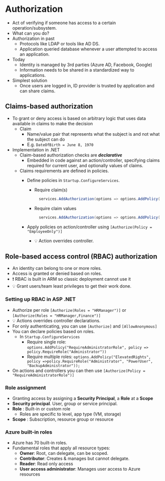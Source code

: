 # Authorization

- Act of verifying if someone has access to a certain operation/subsystem.
- What can you do?
- Authorization in past
  - Protocols like LDAP or tools like AD DS.
  - Application queried database whenever a user attempted to access an application.
- Today
  - Identity is managed by 3rd parties (Azure AD, Facebook, Google)
  - Information needs to be shared in a standardized way to applications.
- Simplest solution
  - Once users are logged in, ID provider is trusted by application and can share claims.

## Claims-based authorization

- To grant or deny access is based on arbitrary logic that uses data available in claims to make the decision
  - Claim
    - Name/value pair that represents what the subject is and not what the subject can do
    - E.g. `DateOfBirth = June 8, 1970`
- Implementation in .NET
  - Claim-based authorization checks are ***declarative***
    - Embedded in code against an action/controller, specifying claims required for current user, and optionally values of claims.
  - Claims requirements are defined in policies.
    - Define policies in `Startup.ConfigureServices`.
      - Require claim(s)

        ```C#
          services.AddAuthorization(options => options.AddPolicy("EmployeeOnly", policy => policy.RequireClaim("EmployeeNumber")));
        ```

      - Require claim values

        ```C#
          services.AddAuthorization(options => options.AddPolicy("Founders", policy => policy.RequireClaim("EmployeeNumber", "1", "2", "3", "4", "5")));
        ```

    - Apply policies on action/controller using `[Authorize(Policy = "EmployeeOnly")]`
      - 💡 Action overrides controller.

## Role-based access control (RBAC) authorization

- An identity can belong to one or more roles.
- Access is granted or denied based on roles.
- ❗ RBAC is built in ARM so classic deployment cannot use it
- 💡 Grant users/team least privileges to get their work done.

### Setting up RBAC in ASP .NET

- Authorize per role `[Authorize(Roles = "HRManager")]` or `[Authorize(Roles = "HRManager,Finance")]`
- 💡 Actions overrides controller declarations.
- For only authenticating, you can use `[Authorize]` and `[AllowAnonymous]`
- You can declare policies based on roles.
  - In `Startup.ConfigureServices`
    - Require single role: `options.AddPolicy("RequireAdministratorRole", policy => policy.RequireRole("Administrator"))`
    - Require multiple roles: `options.AddPolicy("ElevatedRights", policy =>policy.RequireRole("Administrator", "PowerUser", "BackupAdministrator"));`
- On actions and controllers you can then use `[Authorize(Policy = "RequireAdministratorRole")]`

### Role assignment

- Granting access by assigning a **Security Principal**, a **Role** at a **Scope**
- **Security principal**. User, group or service principal.
- **Role** : Built-in or custom role
  - Roles are specific to level,  app type (VM, storage)
- **Scope** : Subscription, resource group or  resource

### Azure built-in roles

- Azure has 70 built-in roles.
- Fundamental roles that apply all resource types:
  - **Owner**: Root, can delegate, can be scoped.
  - **Contributor**: Creates & manages but cannot delegate.
  - **Reader**: Read only access
  - **User access administrator**: Manages user access to Azure resources
